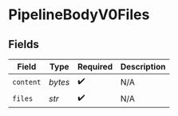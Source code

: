 # PipelineBodyV0Files


## Fields

| Field              | Type               | Required           | Description        |
| ------------------ | ------------------ | ------------------ | ------------------ |
| `content`          | *bytes*            | :heavy_check_mark: | N/A                |
| `files`            | *str*              | :heavy_check_mark: | N/A                |